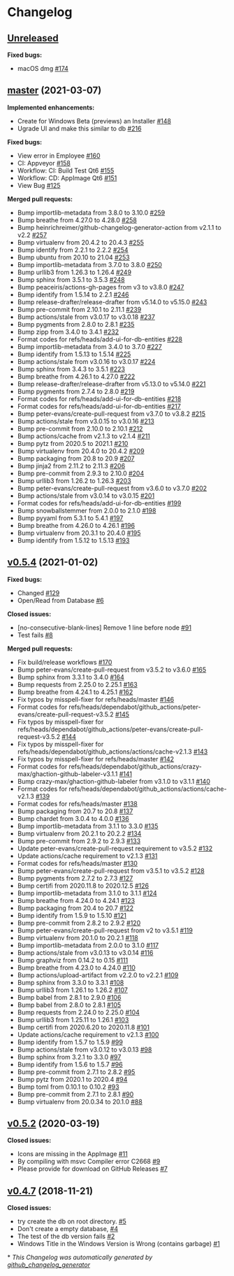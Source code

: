 # Changelog

## [Unreleased](https://github.com/jmuelbert/jmbde-QT/tree/HEAD)

**Fixed bugs:**

- macOS dmg [\#174](https://github.com/jmuelbert/jmbde-QT/issues/174)

## [master](https://github.com/jmuelbert/jmbde-QT/tree/master) (2021-03-07)

**Implemented enhancements:**

- Create for Windows Beta \(previews\) an Installer [\#148](https://github.com/jmuelbert/jmbde-QT/issues/148)
- Ugrade UI and make this similar to db [\#216](https://github.com/jmuelbert/jmbde-QT/pull/216)

**Fixed bugs:**

- View error in Employee [\#160](https://github.com/jmuelbert/jmbde-QT/issues/160)
- CI: Appveyor [\#158](https://github.com/jmuelbert/jmbde-QT/issues/158)
- Workflow: CI: Build Test Qt6 [\#155](https://github.com/jmuelbert/jmbde-QT/issues/155)
- Workflow: CD: AppImage Qt6 [\#151](https://github.com/jmuelbert/jmbde-QT/issues/151)
- View Bug [\#125](https://github.com/jmuelbert/jmbde-QT/issues/125)

**Merged pull requests:**

- Bump importlib-metadata from 3.8.0 to 3.10.0 [\#259](https://github.com/jmuelbert/jmbde-QT/pull/259)
- Bump breathe from 4.27.0 to 4.28.0 [\#258](https://github.com/jmuelbert/jmbde-QT/pull/258)
- Bump heinrichreimer/github-changelog-generator-action from v2.1.1 to v2.2 [\#257](https://github.com/jmuelbert/jmbde-QT/pull/257)
- Bump virtualenv from 20.4.2 to 20.4.3 [\#255](https://github.com/jmuelbert/jmbde-QT/pull/255)
- Bump identify from 2.2.1 to 2.2.2 [\#254](https://github.com/jmuelbert/jmbde-QT/pull/254)
- Bump ubuntu from 20.10 to 21.04 [\#253](https://github.com/jmuelbert/jmbde-QT/pull/253)
- Bump importlib-metadata from 3.7.0 to 3.8.0 [\#250](https://github.com/jmuelbert/jmbde-QT/pull/250)
- Bump urllib3 from 1.26.3 to 1.26.4 [\#249](https://github.com/jmuelbert/jmbde-QT/pull/249)
- Bump sphinx from 3.5.1 to 3.5.3 [\#248](https://github.com/jmuelbert/jmbde-QT/pull/248)
- Bump peaceiris/actions-gh-pages from v3 to v3.8.0 [\#247](https://github.com/jmuelbert/jmbde-QT/pull/247)
- Bump identify from 1.5.14 to 2.2.1 [\#246](https://github.com/jmuelbert/jmbde-QT/pull/246)
- Bump release-drafter/release-drafter from v5.14.0 to v5.15.0 [\#243](https://github.com/jmuelbert/jmbde-QT/pull/243)
- Bump pre-commit from 2.10.1 to 2.11.1 [\#239](https://github.com/jmuelbert/jmbde-QT/pull/239)
- Bump actions/stale from v3.0.17 to v3.0.18 [\#237](https://github.com/jmuelbert/jmbde-QT/pull/237)
- Bump pygments from 2.8.0 to 2.8.1 [\#235](https://github.com/jmuelbert/jmbde-QT/pull/235)
- Bump zipp from 3.4.0 to 3.4.1 [\#232](https://github.com/jmuelbert/jmbde-QT/pull/232)
- Format codes for refs/heads/add-ui-for-db-entities [\#228](https://github.com/jmuelbert/jmbde-QT/pull/228)
- Bump importlib-metadata from 3.4.0 to 3.7.0 [\#227](https://github.com/jmuelbert/jmbde-QT/pull/227)
- Bump identify from 1.5.13 to 1.5.14 [\#225](https://github.com/jmuelbert/jmbde-QT/pull/225)
- Bump actions/stale from v3.0.16 to v3.0.17 [\#224](https://github.com/jmuelbert/jmbde-QT/pull/224)
- Bump sphinx from 3.4.3 to 3.5.1 [\#223](https://github.com/jmuelbert/jmbde-QT/pull/223)
- Bump breathe from 4.26.1 to 4.27.0 [\#222](https://github.com/jmuelbert/jmbde-QT/pull/222)
- Bump release-drafter/release-drafter from v5.13.0 to v5.14.0 [\#221](https://github.com/jmuelbert/jmbde-QT/pull/221)
- Bump pygments from 2.7.4 to 2.8.0 [\#219](https://github.com/jmuelbert/jmbde-QT/pull/219)
- Format codes for refs/heads/add-ui-for-db-entities [\#218](https://github.com/jmuelbert/jmbde-QT/pull/218)
- Format codes for refs/heads/add-ui-for-db-entities [\#217](https://github.com/jmuelbert/jmbde-QT/pull/217)
- Bump peter-evans/create-pull-request from v3.7.0 to v3.8.2 [\#215](https://github.com/jmuelbert/jmbde-QT/pull/215)
- Bump actions/stale from v3.0.15 to v3.0.16 [\#213](https://github.com/jmuelbert/jmbde-QT/pull/213)
- Bump pre-commit from 2.10.0 to 2.10.1 [\#212](https://github.com/jmuelbert/jmbde-QT/pull/212)
- Bump actions/cache from v2.1.3 to v2.1.4 [\#211](https://github.com/jmuelbert/jmbde-QT/pull/211)
- Bump pytz from 2020.5 to 2021.1 [\#210](https://github.com/jmuelbert/jmbde-QT/pull/210)
- Bump virtualenv from 20.4.0 to 20.4.2 [\#209](https://github.com/jmuelbert/jmbde-QT/pull/209)
- Bump packaging from 20.8 to 20.9 [\#207](https://github.com/jmuelbert/jmbde-QT/pull/207)
- Bump jinja2 from 2.11.2 to 2.11.3 [\#206](https://github.com/jmuelbert/jmbde-QT/pull/206)
- Bump pre-commit from 2.9.3 to 2.10.0 [\#204](https://github.com/jmuelbert/jmbde-QT/pull/204)
- Bump urllib3 from 1.26.2 to 1.26.3 [\#203](https://github.com/jmuelbert/jmbde-QT/pull/203)
- Bump peter-evans/create-pull-request from v3.6.0 to v3.7.0 [\#202](https://github.com/jmuelbert/jmbde-QT/pull/202)
- Bump actions/stale from v3.0.14 to v3.0.15 [\#201](https://github.com/jmuelbert/jmbde-QT/pull/201)
- Format codes for refs/heads/add-ui-for-db-entities [\#199](https://github.com/jmuelbert/jmbde-QT/pull/199)
- Bump snowballstemmer from 2.0.0 to 2.1.0 [\#198](https://github.com/jmuelbert/jmbde-QT/pull/198)
- Bump pyyaml from 5.3.1 to 5.4.1 [\#197](https://github.com/jmuelbert/jmbde-QT/pull/197)
- Bump breathe from 4.26.0 to 4.26.1 [\#196](https://github.com/jmuelbert/jmbde-QT/pull/196)
- Bump virtualenv from 20.3.1 to 20.4.0 [\#195](https://github.com/jmuelbert/jmbde-QT/pull/195)
- Bump identify from 1.5.12 to 1.5.13 [\#193](https://github.com/jmuelbert/jmbde-QT/pull/193)

## [v0.5.4](https://github.com/jmuelbert/jmbde-QT/tree/v0.5.4) (2021-01-02)

**Fixed bugs:**

- Changed [\#129](https://github.com/jmuelbert/jmbde-QT/issues/129)
- Open/Read from Database [\#6](https://github.com/jmuelbert/jmbde-QT/issues/6)

**Closed issues:**

- \[no-consecutive-blank-lines\] Remove 1 line before node [\#91](https://github.com/jmuelbert/jmbde-QT/issues/91)
- Test fails [\#8](https://github.com/jmuelbert/jmbde-QT/issues/8)

**Merged pull requests:**

- Fix build/release workflows [\#170](https://github.com/jmuelbert/jmbde-QT/pull/170)
- Bump peter-evans/create-pull-request from v3.5.2 to v3.6.0 [\#165](https://github.com/jmuelbert/jmbde-QT/pull/165)
- Bump sphinx from 3.3.1 to 3.4.0 [\#164](https://github.com/jmuelbert/jmbde-QT/pull/164)
- Bump requests from 2.25.0 to 2.25.1 [\#163](https://github.com/jmuelbert/jmbde-QT/pull/163)
- Bump breathe from 4.24.1 to 4.25.1 [\#162](https://github.com/jmuelbert/jmbde-QT/pull/162)
- Fix typos by misspell-fixer for refs/heads/master [\#146](https://github.com/jmuelbert/jmbde-QT/pull/146)
- Format codes for refs/heads/dependabot/github\_actions/peter-evans/create-pull-request-v3.5.2 [\#145](https://github.com/jmuelbert/jmbde-QT/pull/145)
- Fix typos by misspell-fixer for refs/heads/dependabot/github\_actions/peter-evans/create-pull-request-v3.5.2 [\#144](https://github.com/jmuelbert/jmbde-QT/pull/144)
- Fix typos by misspell-fixer for refs/heads/dependabot/github\_actions/actions/cache-v2.1.3 [\#143](https://github.com/jmuelbert/jmbde-QT/pull/143)
- Fix typos by misspell-fixer for refs/heads/master [\#142](https://github.com/jmuelbert/jmbde-QT/pull/142)
- Format codes for refs/heads/dependabot/github\_actions/crazy-max/ghaction-github-labeler-v3.1.1 [\#141](https://github.com/jmuelbert/jmbde-QT/pull/141)
- Bump crazy-max/ghaction-github-labeler from v3.1.0 to v3.1.1 [\#140](https://github.com/jmuelbert/jmbde-QT/pull/140)
- Format codes for refs/heads/dependabot/github\_actions/actions/cache-v2.1.3 [\#139](https://github.com/jmuelbert/jmbde-QT/pull/139)
- Format codes for refs/heads/master [\#138](https://github.com/jmuelbert/jmbde-QT/pull/138)
- Bump packaging from 20.7 to 20.8 [\#137](https://github.com/jmuelbert/jmbde-QT/pull/137)
- Bump chardet from 3.0.4 to 4.0.0 [\#136](https://github.com/jmuelbert/jmbde-QT/pull/136)
- Bump importlib-metadata from 3.1.1 to 3.3.0 [\#135](https://github.com/jmuelbert/jmbde-QT/pull/135)
- Bump virtualenv from 20.2.1 to 20.2.2 [\#134](https://github.com/jmuelbert/jmbde-QT/pull/134)
- Bump pre-commit from 2.9.2 to 2.9.3 [\#133](https://github.com/jmuelbert/jmbde-QT/pull/133)
- Update peter-evans/create-pull-request requirement to v3.5.2 [\#132](https://github.com/jmuelbert/jmbde-QT/pull/132)
- Update actions/cache requirement to v2.1.3 [\#131](https://github.com/jmuelbert/jmbde-QT/pull/131)
- Format codes for refs/heads/master [\#130](https://github.com/jmuelbert/jmbde-QT/pull/130)
- Bump peter-evans/create-pull-request from v3.5.1 to v3.5.2 [\#128](https://github.com/jmuelbert/jmbde-QT/pull/128)
- Bump pygments from 2.7.2 to 2.7.3 [\#127](https://github.com/jmuelbert/jmbde-QT/pull/127)
- Bump certifi from 2020.11.8 to 2020.12.5 [\#126](https://github.com/jmuelbert/jmbde-QT/pull/126)
- Bump importlib-metadata from 3.1.0 to 3.1.1 [\#124](https://github.com/jmuelbert/jmbde-QT/pull/124)
- Bump breathe from 4.24.0 to 4.24.1 [\#123](https://github.com/jmuelbert/jmbde-QT/pull/123)
- Bump packaging from 20.4 to 20.7 [\#122](https://github.com/jmuelbert/jmbde-QT/pull/122)
- Bump identify from 1.5.9 to 1.5.10 [\#121](https://github.com/jmuelbert/jmbde-QT/pull/121)
- Bump pre-commit from 2.8.2 to 2.9.2 [\#120](https://github.com/jmuelbert/jmbde-QT/pull/120)
- Bump peter-evans/create-pull-request from v2 to v3.5.1 [\#119](https://github.com/jmuelbert/jmbde-QT/pull/119)
- Bump virtualenv from 20.1.0 to 20.2.1 [\#118](https://github.com/jmuelbert/jmbde-QT/pull/118)
- Bump importlib-metadata from 2.0.0 to 3.1.0 [\#117](https://github.com/jmuelbert/jmbde-QT/pull/117)
- Bump actions/stale from v3.0.13 to v3.0.14 [\#116](https://github.com/jmuelbert/jmbde-QT/pull/116)
- Bump graphviz from 0.14.2 to 0.15 [\#111](https://github.com/jmuelbert/jmbde-QT/pull/111)
- Bump breathe from 4.23.0 to 4.24.0 [\#110](https://github.com/jmuelbert/jmbde-QT/pull/110)
- Bump actions/upload-artifact from v2.2.0 to v2.2.1 [\#109](https://github.com/jmuelbert/jmbde-QT/pull/109)
- Bump sphinx from 3.3.0 to 3.3.1 [\#108](https://github.com/jmuelbert/jmbde-QT/pull/108)
- Bump urllib3 from 1.26.1 to 1.26.2 [\#107](https://github.com/jmuelbert/jmbde-QT/pull/107)
- Bump babel from 2.8.1 to 2.9.0 [\#106](https://github.com/jmuelbert/jmbde-QT/pull/106)
- Bump babel from 2.8.0 to 2.8.1 [\#105](https://github.com/jmuelbert/jmbde-QT/pull/105)
- Bump requests from 2.24.0 to 2.25.0 [\#104](https://github.com/jmuelbert/jmbde-QT/pull/104)
- Bump urllib3 from 1.25.11 to 1.26.1 [\#103](https://github.com/jmuelbert/jmbde-QT/pull/103)
- Bump certifi from 2020.6.20 to 2020.11.8 [\#101](https://github.com/jmuelbert/jmbde-QT/pull/101)
- Update actions/cache requirement to v2.1.3 [\#100](https://github.com/jmuelbert/jmbde-QT/pull/100)
- Bump identify from 1.5.7 to 1.5.9 [\#99](https://github.com/jmuelbert/jmbde-QT/pull/99)
- Bump actions/stale from v3.0.12 to v3.0.13 [\#98](https://github.com/jmuelbert/jmbde-QT/pull/98)
- Bump sphinx from 3.2.1 to 3.3.0 [\#97](https://github.com/jmuelbert/jmbde-QT/pull/97)
- Bump identify from 1.5.6 to 1.5.7 [\#96](https://github.com/jmuelbert/jmbde-QT/pull/96)
- Bump pre-commit from 2.7.1 to 2.8.2 [\#95](https://github.com/jmuelbert/jmbde-QT/pull/95)
- Bump pytz from 2020.1 to 2020.4 [\#94](https://github.com/jmuelbert/jmbde-QT/pull/94)
- Bump toml from 0.10.1 to 0.10.2 [\#93](https://github.com/jmuelbert/jmbde-QT/pull/93)
- Bump pre-commit from 2.7.1 to 2.8.1 [\#90](https://github.com/jmuelbert/jmbde-QT/pull/90)
- Bump virtualenv from 20.0.34 to 20.1.0 [\#88](https://github.com/jmuelbert/jmbde-QT/pull/88)

## [v0.5.2](https://github.com/jmuelbert/jmbde-QT/tree/v0.5.2) (2020-03-19)

**Closed issues:**

- Icons are missing in the AppImage [\#11](https://github.com/jmuelbert/jmbde-QT/issues/11)
- By compiling with msvc Compiler error  C2668 [\#9](https://github.com/jmuelbert/jmbde-QT/issues/9)
- Please provide for download on GitHub Releases [\#7](https://github.com/jmuelbert/jmbde-QT/issues/7)

## [v0.4.7](https://github.com/jmuelbert/jmbde-QT/tree/v0.4.7) (2018-11-21)

**Closed issues:**

- try create the db on root directory.  [\#5](https://github.com/jmuelbert/jmbde-QT/issues/5)
- Don't create a empty database, [\#4](https://github.com/jmuelbert/jmbde-QT/issues/4)
- The test of the db version fails [\#2](https://github.com/jmuelbert/jmbde-QT/issues/2)
- Windows Title in the Windows Version is Wrong \(contains garbage\) [\#1](https://github.com/jmuelbert/jmbde-QT/issues/1)



\* *This Changelog was automatically generated by [github_changelog_generator](https://github.com/github-changelog-generator/github-changelog-generator)*
